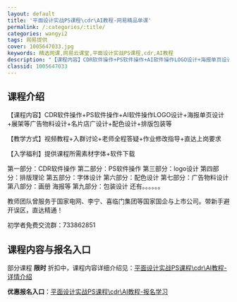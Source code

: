 ```yaml
---
layout: default
title: '平面设计实战PS课程\cdr\AI教程-网易精品单课'
permalink: /:categories/:title/
categories: wangyi2
tags: 网易提供
cover: 1005647033.jpg
keywords: 精选网课,网易云课堂,平面设计实战PS课程,cdr,AI教程
description: "【课程内容】CDR软件操作+PS软件操作+AI软件操作LOGO设计+海报单页设计+展架等广告物料设计+名片店广设计+配色设计+排版包装等【教学方式】视频教程+入群讨论+老师全程答疑+作业修改"
classid: 1005647033
---
```


## 课程介绍

【课程内容】CDR软件操作+PS软件操作+AI软件操作LOGO设计+海报单页设计+展架等广告物料设计+名片店广设计+配色设计+排版包装等

【教学方式】视频教程+入群讨论+老师全程答疑+作业修改指导+直达上岗要求

【入学福利】提供课程所需素材字体+软件下载

第一部分：CDR软件操作
第二部分：PS软件操作
第三部分：logo设计
第四部分：排版理论
第五部分：字体设计
第六部分：配色设计
第七部分：广告物料设计
第八部分：画册 海报等
第九部分：包装设计
还有。。。。。。

教师团队曾服务于国家电网、李宁、喜临门集团等国家国企与上市公司。带新手避开误区，直达精通！

初学者免费交流群：733862851

## 课程内容与报名入口

部分课程 **限时** 折扣中，课程内容详细介绍见：[平面设计实战PS课程\cdr\AI教程-详情介绍](https://study.163.com/course/introduction/1005647033.htm?share=1&shareId=1025206652&utm_campaign=share&utm_medium=iphoneShare&utm_source=&utm_u=1025206652)

**优惠报名入口**：[平面设计实战PS课程\cdr\AI教程-报名学习](https://study.163.com/course/introduction/1005647033.htm?share=1&shareId=1025206652&utm_campaign=share&utm_medium=iphoneShare&utm_source=&utm_u=1025206652)

